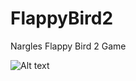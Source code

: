 # FlappyBird2

Nargles Flappy Bird 2 Game

![Alt text](/FlappyBirds2/Picture1.png?raw=true "Main Menu")
